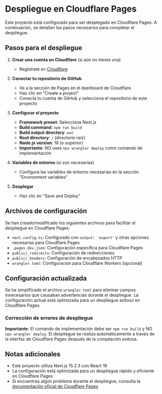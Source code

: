 # Despliegue en Cloudflare Pages

Este proyecto está configurado para ser desplegado en Cloudflare Pages. A continuación, se detallan los pasos necesarios para completar el despliegue.

## Pasos para el despliegue

1. **Crear una cuenta en Cloudflare** (si aún no tienes una)
   - Regístrate en [Cloudflare](https://dash.cloudflare.com/sign-up)

2. **Conectar tu repositorio de GitHub**
   - Ve a la sección de Pages en el dashboard de Cloudflare
   - Haz clic en "Create a project"
   - Conecta tu cuenta de GitHub y selecciona el repositorio de este proyecto

3. **Configurar el proyecto**
   - **Framework preset**: Selecciona Next.js
   - **Build command**: `npm run build`
   - **Build output directory**: `out`
   - **Root directory**: `/` (directorio raíz)
   - **Node.js version**: 18 (o superior)
   - **Importante**: NO uses `npx wrangler deploy` como comando de implementación

4. **Variables de entorno** (si son necesarias)
   - Configura las variables de entorno necesarias en la sección "Environment variables"

5. **Desplegar**
   - Haz clic en "Save and Deploy"

## Archivos de configuración

Se han creado/modificado los siguientes archivos para facilitar el despliegue en Cloudflare Pages:

- `next.config.ts`: Configurado con `output: 'export'` y otras opciones necesarias para Cloudflare Pages
- `.pages.dev.json`: Configuración específica para Cloudflare Pages
- `public/_redirects`: Configuración de redirecciones
- `public/_headers`: Configuración de encabezados HTTP
- `wrangler.toml`: Configuración para Cloudflare Workers (opcional)

## Configuración actualizada

Se ha simplificado el archivo `wrangler.toml` para eliminar campos innecesarios que causaban advertencias durante el despliegue. La configuración actual está optimizada para un despliegue exitoso en Cloudflare Pages.

### Corrección de errores de despliegue

**Importante**: El comando de implementación debe ser `npm run build` y NO `npx wrangler deploy`. El despliegue se realiza automáticamente a través de la interfaz de Cloudflare Pages después de la compilación exitosa.

## Notas adicionales

- Este proyecto utiliza Next.js 15.2.3 con React 19
- La configuración está optimizada para un despliegue rápido y eficiente en Cloudflare Pages
- Si encuentras algún problema durante el despliegue, consulta la [documentación oficial de Cloudflare Pages](https://developers.cloudflare.com/pages/)